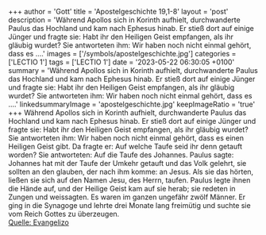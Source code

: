 +++
author = 'Gott'
title = 'Apostelgeschichte 19,1-8'
layout = 'post'
description = 'Während Apollos sich in Korinth aufhielt, durchwanderte Paulus das Hochland und kam nach Ephesus hinab. Er stieß dort auf einige Jünger und fragte sie: Habt ihr den Heiligen Geist empfangen, als ihr gläubig wurdet? Sie antworteten ihm: Wir haben noch nicht einmal gehört, dass es ....'
images = ['/symbols/apostelgeschichte.jpg']
categories = ['LECTIO 1']
tags = ['LECTIO 1']
date = '2023-05-22 06:30:05 +0100'
summary = 'Während Apollos sich in Korinth aufhielt, durchwanderte Paulus das Hochland und kam nach Ephesus hinab. Er stieß dort auf einige Jünger und fragte sie: Habt ihr den Heiligen Geist empfangen, als ihr gläubig wurdet? Sie antworteten ihm: Wir haben noch nicht einmal gehört, dass es ....'
linkedsummaryImage = 'apostelgeschichte.jpg'
keepImageRatio = 'true'
+++
Während Apollos sich in Korinth aufhielt, durchwanderte Paulus das Hochland und kam nach Ephesus hinab.
Er stieß dort auf einige Jünger und fragte sie: Habt ihr den Heiligen Geist empfangen, als ihr gläubig wurdet? Sie antworteten ihm: Wir haben noch nicht einmal gehört, dass es einen Heiligen Geist gibt.<!--more-->
Da fragte er: Auf welche Taufe seid ihr denn getauft worden? Sie antworteten: Auf die Taufe des Johannes.
Paulus sagte: Johannes hat mit der Taufe der Umkehr getauft und das Volk gelehrt, sie sollten an den glauben, der nach ihm komme: an Jesus.
Als sie das hörten, ließen sie sich auf den Namen Jesu, des Herrn, taufen.
Paulus legte ihnen die Hände auf, und der Heilige Geist kam auf sie herab; sie redeten in Zungen und weissagten.
Es waren im ganzen ungefähr zwölf Männer.
Er ging in die Synagoge und lehrte drei Monate lang freimütig und suchte sie vom Reich Gottes zu überzeugen.<br> [Quelle: Evangelizo](https://evangeliumtagfuertag.org/DE/gospel)